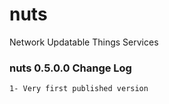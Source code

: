 # nuts
Network Updatable Things Services

### nuts 0.5.0.0 Change Log
    1- Very first published version
